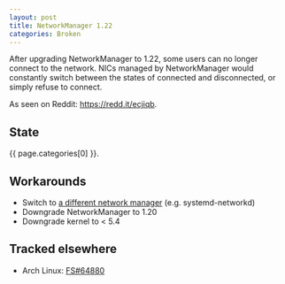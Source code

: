 ```yaml
---
layout: post
title: NetworkManager 1.22
categories: Broken
---
```


After upgrading NetworkManager to 1.22, some users can no longer connect to the network. NICs managed by NetworkManager would constantly switch between the states of connected and disconnected, or simply refuse to connect.

As seen on Reddit: <https://redd.it/ecjiqb>.

## State

{{ page.categories[0] }}.

## Workarounds

- Switch to [a different network manager][diff-nm] (e.g. systemd-networkd)
- Downgrade NetworkManager to 1.20
- Downgrade kernel to < 5.4

## Tracked elsewhere

- Arch Linux: [FS#64880]

[diff-nm]: https://wiki.archlinux.org/index.php/Network_configuration#Network_managers
[FS#64880]: https://bugs.archlinux.org/task/64880
